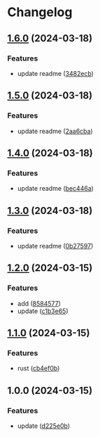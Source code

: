 # Changelog

## [1.6.0](https://github.com/kmd-fl/test-ci-3/compare/test-ci-v1.5.0...test-ci-v1.6.0) (2024-03-18)


### Features

* update readme ([3482ecb](https://github.com/kmd-fl/test-ci-3/commit/3482ecb9e051070f1a4f9712c606d26c30d8c55e))

## [1.5.0](https://github.com/kmd-fl/test-ci-3/compare/test-ci-v1.4.0...test-ci-v1.5.0) (2024-03-18)


### Features

* update readme ([2aa6cba](https://github.com/kmd-fl/test-ci-3/commit/2aa6cba011d3f473fab715c42e56014032653caf))

## [1.4.0](https://github.com/kmd-fl/test-ci-3/compare/test-ci-v1.3.0...test-ci-v1.4.0) (2024-03-18)


### Features

* update readme ([bec446a](https://github.com/kmd-fl/test-ci-3/commit/bec446ab4439e8e6b86a000d78e30b51c0af5212))

## [1.3.0](https://github.com/kmd-fl/test-ci-3/compare/test-ci-v1.2.0...test-ci-v1.3.0) (2024-03-18)


### Features

* update readme ([0b27597](https://github.com/kmd-fl/test-ci-3/commit/0b2759786385f626dfd0d0a8dc49b30fb64739c9))

## [1.2.0](https://github.com/kmd-fl/test-ci-3/compare/test-ci-v1.1.0...test-ci-v1.2.0) (2024-03-15)


### Features

* add ([8584577](https://github.com/kmd-fl/test-ci-3/commit/8584577684db78d7e413e1aaba96b9bcea55d27d))
* update ([c1b3e65](https://github.com/kmd-fl/test-ci-3/commit/c1b3e653d17d29fd6eae2c6e9de80cb7c00fc9bc))

## [1.1.0](https://github.com/kmd-fl/test-ci-2/compare/v1.0.0...v1.1.0) (2024-03-15)


### Features

* rust ([cb4ef0b](https://github.com/kmd-fl/test-ci-2/commit/cb4ef0b998b15992de12b588a949d48ca7a240ac))

## 1.0.0 (2024-03-15)


### Features

* update ([d225e0b](https://github.com/kmd-fl/test-ci-2/commit/d225e0bae54c1ee822166b085154e031404df3f5))
